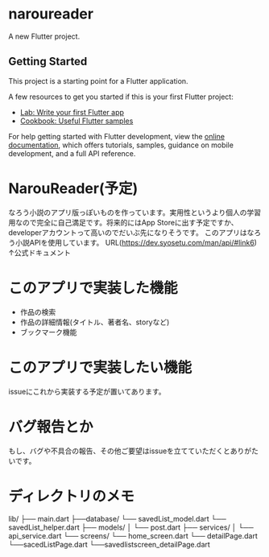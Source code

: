 # naroureader

A new Flutter project.

## Getting Started

This project is a starting point for a Flutter application.

A few resources to get you started if this is your first Flutter project:

- [Lab: Write your first Flutter app](https://docs.flutter.dev/get-started/codelab)
- [Cookbook: Useful Flutter samples](https://docs.flutter.dev/cookbook)

For help getting started with Flutter development, view the
[online documentation](https://docs.flutter.dev/), which offers tutorials,
samples, guidance on mobile development, and a full API reference.
# NarouReader(予定)
なろう小説のアプリ版っぽいものを作っています。実用性というより個人の学習用なので完全に自己満足です。将来的にはApp Storeに出す予定ですか、developerアカウントって高いのでだいぶ先になりそうです。
このアプリはなろう小説APIを使用しています。
URL(https://dev.syosetu.com/man/api/#link6)
↑公式ドキュメント
# このアプリで実装した機能
- 作品の検索
- 作品の詳細情報(タイトル、著者名、storyなど)
- ブックマーク機能
# このアプリで実装したい機能
issueにこれから実装する予定が置いてあります。
# バグ報告とか
もし、バグや不具合の報告、その他ご要望はissueを立てていただくとありがたいです。
# ディレクトリのメモ
lib/
├── main.dart
├──database/
    └── savedList_model.dart
    └── savedList_helper.dart
├── models/
│   └── post.dart
├── services/
│   └── api_service.dart
└── screens/
    └── home_screen.dart
    └── detailPage.dart
    └──sacedListPage.dart
    └──savedlistscreen_detailPage.dart




